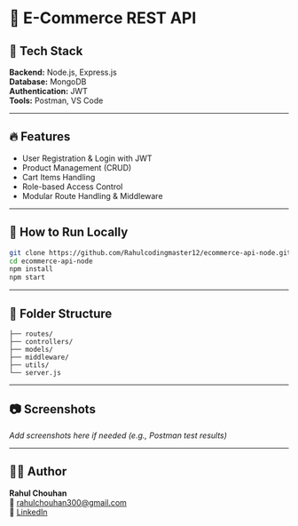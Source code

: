 
# 🛒 E-Commerce REST API

## 📌 Tech Stack
**Backend:** Node.js, Express.js  
**Database:** MongoDB  
**Authentication:** JWT  
**Tools:** Postman, VS Code

---

## 🔥 Features

- User Registration & Login with JWT
- Product Management (CRUD)
- Cart Items Handling
- Role-based Access Control
- Modular Route Handling & Middleware

---

## 🚀 How to Run Locally

```bash
git clone https://github.com/Rahulcodingmaster12/ecommerce-api-node.git
cd ecommerce-api-node
npm install
npm start
```

---

## 📂 Folder Structure

```
├── routes/
├── controllers/
├── models/
├── middleware/
├── utils/
└── server.js
```

---

## 📷 Screenshots
_Add screenshots here if needed (e.g., Postman test results)_

---

## 🙋‍♂️ Author

**Rahul Chouhan**  
📧 rahulchouhan300@gmail.com  
🔗 [LinkedIn](https://www.linkedin.com/in/rahul-chouhan-26292b82/)

